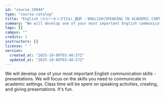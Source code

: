 ```yaml
---
id: "course:19044"
type: "course-catalog"
title: "English（スピーキングIIa)_選択 ／ENGLISH(SPEAKING IN ACADEMIC CONTEXTS IIA: PRESENTATION)"
summary: "We will develop one of your most important English communication skills - presentations. We will focus on the skills you…"
tags: []
campus: ""
credits: 1
instructors: []
license: " "
version:
  created_at: "2025-10-09T03:48:57Z"
  updated_at: "2025-10-09T03:48:57Z"
---
```


We will develop one of your most important English communication skills - presentations. We will focus on the skills you need to communicate in academic settings. Class time will be spent on speaking activities, creating, and giving presentations. It's fun.
